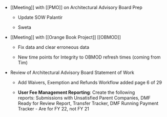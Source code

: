 - [[Meeting]] with [[PMO]] on Architectural Advisory Board Prep
	 - Update SOW Palantir 

	 - Sweta 

- [[Meeting]] with [[Orange Book Project]] [[OBMOD]]
	 - Fix data and clear erroneous data

	 - New time points for Integrity to OBMOD refresh times (coming from Tim)

- Review of Architectural Advisory Board Statement of Work
	 - Add Waivers, Exemption and Refunds Workflow added page 6 of 29

	 - **User Fee Management Reporting**: Create the following reports: Submissions with Unsatisfied Parent Companies, DMF Ready for Review Report, Transfer Tracker, DMF Running Payment Tracker - Are for FY 22, not FY 21
